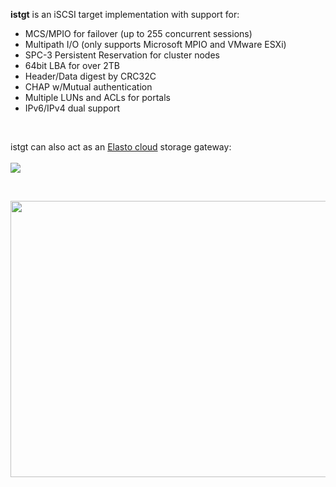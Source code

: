 **istgt** is an iSCSI target implementation with support for:
  * MCS/MPIO for failover (up to 255 concurrent sessions)
  * Multipath I/O (only supports Microsoft MPIO and VMware ESXi)
  * SPC-3 Persistent Reservation for cluster nodes
  * 64bit LBA for over 2TB
  * Header/Data digest by CRC32C
  * CHAP w/Mutual authentication
  * Multiple LUNs and ACLs for portals
  * IPv6/IPv4 dual support

<br>

istgt can also act as an <a href='http://elastocloud.org'>Elasto cloud</a> storage gateway:<br>
<br>
<img src='http://3.bp.blogspot.com/-mDjnN9Se3H8/U3fVP4evFVI/AAAAAAAAAF8/XisA_ZQj2Co/s1600/Elasto_istgt_diagram.png' />

<br>


<a href='http://www.youtube.com/watch?feature=player_embedded&v=j-MfemkHz8M' target='_blank'><img src='http://img.youtube.com/vi/j-MfemkHz8M/0.jpg' width='660' height=442 /></a>